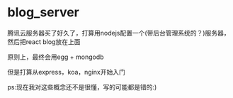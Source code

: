 # blog_server
腾讯云服务器买了好久了，打算用nodejs配置一个(带后台管理系统的？)服务器，然后把react blog放在上面

原则上，最终会用egg + mongodb

但是打算从express，koa，nginx开始入门

ps:现在我对这些概念还不是很懂，写的可能都是错的:)
